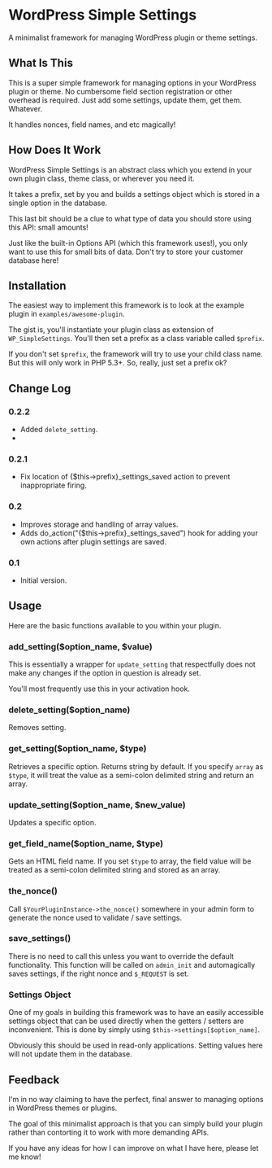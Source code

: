 WordPress Simple Settings
=========================

A minimalist framework for managing WordPress plugin or theme settings. 

What Is This
------------

This is a super simple framework for managing options in your WordPress plugin or theme. No cumbersome field section registration or other overhead is required.  Just add some settings, update them, get them. Whatever. 

It handles nonces, field names, and etc magically!

How Does It Work
----------------

WordPress Simple Settings is an abstract class which you extend in your own plugin class, theme class, or wherever you need it.

It takes a prefix, set by you and builds a settings object which is stored in a single option in the database. 

This last bit should be a clue to what type of data you should store using this API: small amounts!

Just like the built-in Options API (which this framework uses!), you only want to use this for small bits of data.  Don't try to store your customer database here!

Installation
------------

The easiest way to implement this framework is to look at the example plugin in `examples/awesome-plugin`. 

The gist is, you'll instantiate your plugin class as extension of `WP_SimpleSettings`. You'll then set a prefix as a class variable called `$prefix`. 

If you don't set `$prefix`, the framework will try to use your child class name.  But this will only work in PHP 5.3+.  So, really, just set a prefix ok?

Change Log
--------
### 0.2.2
- Added `delete_setting`. 
- 
### 0.2.1
- Fix location of {$this->prefix}_settings_saved action to prevent inappropriate firing.

### 0.2

- Improves storage and handling of array values.
- Adds do_action("{$this->prefix}_settings_saved") hook for adding your own actions after plugin settings are saved. 

### 0.1

- Initial version.

Usage
-----

Here are the basic functions available to you within your plugin. 

### add_setting($option_name, $value)

This is essentially a wrapper for `update_setting` that respectfully does not make any changes if the option in question is already set. 

You'll most frequently use this in your activation hook. 

### delete_setting($option_name)

Removes setting.

### get_setting($option_name, $type)

Retrieves a specific option.  Returns string by default.  If you specify `array` as `$type`, it will treat the value as a semi-colon delimited string and return an array.  

### update_setting($option_name, $new_value)

Updates a specific option. 

### get_field_name($option_name, $type)

Gets an HTML field name.  If you set `$type` to array, the field value will be treated as a semi-colon delimited string and stored as an array.  

### the_nonce()

Call `$YourPluginInstance->the_nonce()` somewhere in your admin form to generate the nonce used to validate / save settings.

### save_settings()

There is no need to call this unless you want to override the default functionality.  This function will be called on `admin_init` and automagically saves settings, if the right nonce and `$_REQUEST` is set. 

### Settings Object

One of my goals in building this framework was to have an easily accessible settings object that can be used directly when the getters / setters are inconvenient.  This is done by simply using `$this->settings[$option_name]`. 

Obviously this should be used in read-only applications.  Setting values here will not update them in the database.


Feedback
--------

I'm in no way claiming to have the perfect, final answer to managing options in WordPress themes or plugins.  

The goal of this minimalist approach is that you can simply build your plugin rather than contorting it to work with more demanding APIs. 

If you have any ideas for how I can improve on what I have here, please let me know!

